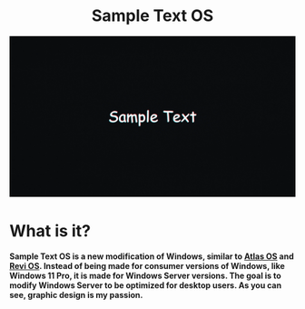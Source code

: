 <h1 align="center">Sample Text OS</h1>

<a align="center"><img src="https://raw.githubusercontent.com/Sample-Text-OS/Sample-Text-OS/main/Playbook/Executables/Web/Wallpaper/Windows/sample-text.webp" alt="Sample Text" width="1920"></a>

  <h1>What is it?</h1>

  #### Sample Text OS is a new modification of Windows, similar to [Atlas OS](https://github.com/Atlas-OS/Atlas) and [Revi OS](https://github.com/meetrevision/playbook). Instead of being made for consumer versions of Windows, like Windows 11 Pro, it is made for Windows Server versions. The goal is to modify Windows Server to be optimized for desktop users. As you can see, graphic design is my passion.



<!--
**Sample-Text-OS/Sample-Text-OS** is a ✨ _special_ ✨ repository because its `README.md` (this file) appears on your GitHub profile.

Here are some ideas to get you started:

- 🔭 I’m currently working on ...
- 🌱 I’m currently learning ...
- 👯 I’m looking to collaborate on ...
- 🤔 I’m looking for help with ...
- 💬 Ask me about ...
- 📫 How to reach me: ...
- 😄 Pronouns: ...
- ⚡ Fun fact: ...
-->
